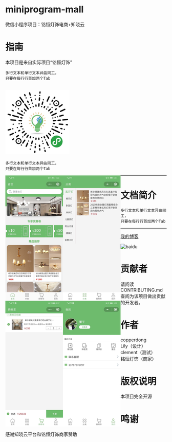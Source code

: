# miniprogram-mall
微信小程序项目：铭恒灯饰电商+知晓云
# 指南
  本项目是来自实际项目“铭恒灯饰”<br>
  
    多行文本和单行文本异曲同工，
    只要在每行行首加两个Tab
<img src="https://github.com/copperdong/miniprogram-mall/blob/master/doc/gh_24da18e564c9_1280.jpg" width = "200" height = "200" div align=center /><br>
------

    多行文本和单行文本异曲同工，
    只要在每行行首加两个Tab    
    
<img src="https://github.com/copperdong/miniprogram-mall/blob/master/doc/home.jpg" width = "180" div align=left />
<img src="https://github.com/copperdong/miniprogram-mall/blob/master/doc/catelog.jpg" width = "180" div align=left />
<img src="https://github.com/copperdong/miniprogram-mall/blob/master/doc/cart.jpg" width = "180" div align=left />
<img src="https://github.com/copperdong/miniprogram-mall/blob/master/doc/user.jpg" width = "180" div align=left />






















------
# 文档简介
    多行文本和单行文本异曲同工，
    只要在每行行首加两个Tab   
------    
[我的博客](http://blog.csdn.net/guodongxiaren "悬停显示")  

![baidu](http://www.baidu.com/img/bdlogo.gif "百度logo") 
# 贡献者
请阅读CONTRIBUTING.md 查阅为该项目做出贡献的开发者。
# 作者
copperdong<br>
Lily（设计）<br>
clement（测试）<br>
铭恒灯饰（商家）<br>
# 版权说明
本项目完全开源
# 鸣谢
感谢知晓云平台和铭恒灯饰商家赞助
